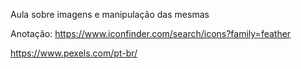 Aula sobre imagens e manipulação das mesmas

Anotação:
https://www.iconfinder.com/search/icons?family=feather

https://www.pexels.com/pt-br/